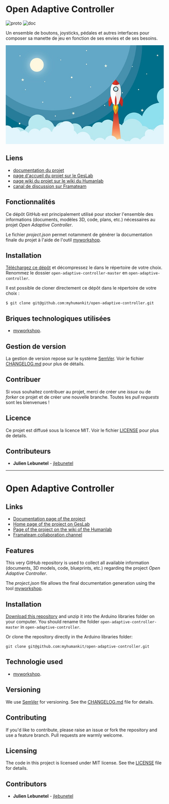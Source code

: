 # Open Adaptive Controller
![proto](https://img.shields.io/badge/proto-en%20cours-orange.svg "proto")
![doc](https://img.shields.io/badge/doc-en%20cours-orange.svg "doc")

Un ensemble de boutons, joysticks, pédales et autres interfaces pour composer sa manette de jeu en fonction de ses envies et de ses besoins.

![featured_image](https://raw.githubusercontent.com/myhumankit/myworkshop/master/images/default_featured_image.jpg)

## Liens
 * [documentation du projet](https://docs.humanlab.me/myhumankit/open-adaptive-controller)
 * [page d'accueil du projet sur le GesLab](https://rennes.humanlab.me/projet/open-adaptive-controller/)
 * [page wiki du projet sur le wiki du Humanlab](http://wikilab.myhumankit.org/index.php?title=Projets:Open_adaptive_controller)
 * [canal de discussion sur Framateam](https://framateam.org/myhumankit/channels/open-adaptive-controller)

## Fonctionnalités
Ce dépôt GitHub est principalement utilisé pour stocker l'ensemble des informations (documents, modèles 3D, code, plans, etc.) nécessaires au projet _Open Adaptive Controller_.

Le fichier _project.json_ permet notamment de générer la documentation finale du projet à l'aide de l'outil [myworkshop](https://github.com/myhumankit/myworkshop).

## Installation
[Téléchargez ce dépôt](https://github.com/myhumankit/open-adaptive-controller/archive/master.zip) et décompressez le dans le répertoire de votre choix. Renommez le dossier `open-adaptive-controller-master` en `open-adaptive-controller`.

Il est possible de cloner directement ce dépôt dans le répertoire de votre choix :

```
$ git clone git@github.com:myhumankit/open-adaptive-controller.git
```

## Briques technologiques utilisées
 * [myworkshop](https://github.com/myhumankit/myworkshop).

## Gestion de version
La gestion de version repose sur le système [SemVer](http://semver.org/). Voir le fichier [CHANGELOG.md](CHANGELOG.md) pour plus de détails.

## Contribuer
Si vous souhaitez contribuer au projet, merci de créer une _issue_ ou de _forker_ ce projet et de créer une nouvelle branche. Toutes les _pull requests_ sont les bienvenues !

## Licence
Ce projet est diffusé sous la licence MIT. Voir le fichier [LICENSE](LICENSE) pour plus de details.

## Contributeurs
 * **Julien Lebunetel** - [jlebunetel](https://github.com/jlebunetel)

---

# Open Adaptive Controller

## Links
 * [Documentation page of the project](https://docs.humanlab.me/myhumankit/open-adaptive-controller)
 * [Home page of the project on GesLab](https://rennes.humanlab.me/projet/open-adaptive-controller/)
 * [Page of the project on the wiki of the Humanlab](http://wikilab.myhumankit.org/index.php?title=Projets:Open_adaptive_controller)
 * [Framateam collaboration channel](https://framateam.org/myhumankit/channels/open-adaptive-controller)

## Features
This very GitHub repository is used to collect all available information (documents, 3D models, code, blueprints, etc.) regarding the project _Open Adaptive Controller_.

The _project.json_ file allows the final documentation generation using the tool [myworkshop](https://github.com/myhumankit/myworkshop).

## Installation
[Download this repository](https://github.com/myhumankit/open-adaptive-controller/archive/master.zip) and unzip it into the Arduino libraries folder on your computer. You should rename the folder `open-adaptive-controller-master` in `open-adaptive-controller`.

Or clone the repository directly in the Arduino libraries folder:

```
git clone git@github.com:myhumankit/open-adaptive-controller.git
```

## Technologie used
 * [myworkshop](https://github.com/myhumankit/myworkshop).

## Versioning
We use [SemVer](http://semver.org/) for versioning. See the [CHANGELOG.md](CHANGELOG.md) file for details.

## Contributing
If you'd like to contribute, please raise an issue or fork the repository and use a feature branch. Pull requests are warmly welcome.

## Licensing
The code in this project is licensed under MIT license. See the [LICENSE](LICENSE) file for details.

## Contributors
 * **Julien Lebunetel** - [jlebunetel](https://github.com/jlebunetel)
